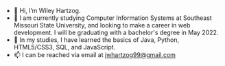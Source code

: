 - 👋 Hi, I’m Wiley Hartzog. 
- 👀 I am currently studying Computer Information Systems at Southeast Missouri State University, and looking to make a career in web development. I will be graduating with a bachelor's degree in May 2022.
- 🌱 In my studies, I have learned the basics of Java, Python, HTML5/CSS3, SQL, and JavaScript. 
- 📫 I can be reached via email at jwhartzog99@gmail.com

